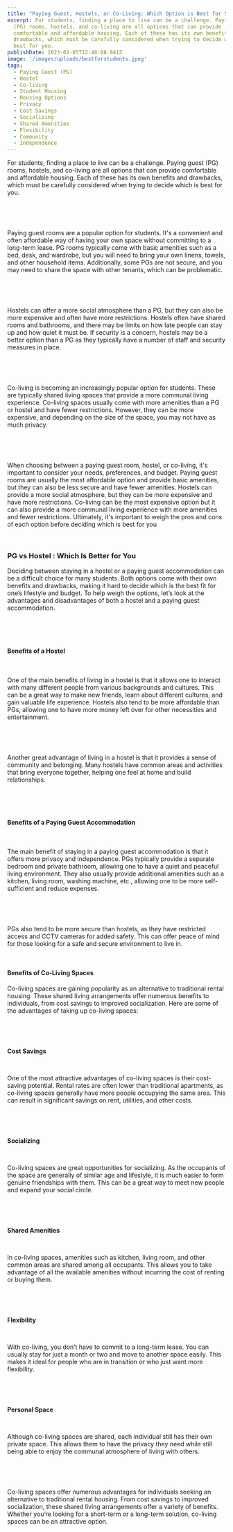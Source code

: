 ```yaml
---
title: "Paying Guest, Hostels, or Co-Living: Which Option is Best for Students?"
excerpt: For students, finding a place to live can be a challenge. Paying guest
  (PG) rooms, hostels, and co-living are all options that can provide
  comfortable and affordable housing. Each of these has its own benefits and
  drawbacks, which must be carefully considered when trying to decide which is
  best for you.
publishDate: 2023-02-05T12:48:08.941Z
image: '/images/uploads/bestforstudents.jpeg'
tags:
  - Paying Guest (PG)
  - Hostel
  - Co-living
  - Student Housing
  - Housing Options
  - Privacy
  - Cost Savings
  - Socializing
  - Shared Amenities
  - Flexibility
  - Community
  - Independence
---
```



<!--StartFragment-->

For students, finding a place to live can be a challenge. Paying guest (PG) rooms, hostels, and co-living are all options that can provide comfortable and affordable housing. Each of these has its own benefits and drawbacks, which must be carefully considered when trying to decide which is best for you.

 

 

Paying guest rooms are a popular option for students. It's a convenient and often affordable way of having your own space without committing to a long-term lease. PG rooms typically come with basic amenities such as a bed, desk, and wardrobe, but you will need to bring your own linens, towels, and other household items. Additionally, some PGs are not secure, and you may need to share the space with other tenants, which can be problematic.

 

 

Hostels can offer a more social atmosphere than a PG, but they can also be more expensive and often have more restrictions. Hostels often have shared rooms and bathrooms, and there may be limits on how late people can stay up and how quiet it must be. If security is a concern, hostels may be a better option than a PG as they typically have a number of staff and security measures in place.

 

 

Co-living is becoming an increasingly popular option for students. These are typically shared living spaces that provide a more communal living experience. Co-living spaces usually come with more amenities than a PG or hostel and have fewer restrictions. However, they can be more expensive, and depending on the size of the space, you may not have as much privacy.

 

 

When choosing between a paying guest room, hostel, or co-living, it's important to consider your needs, preferences, and budget. Paying guest rooms are usually the most affordable option and provide basic amenities, but they can also be less secure and have fewer amenities. Hostels can provide a more social atmosphere, but they can be more expensive and have more restrictions. Co-living can be the most expensive option but it can also provide a more communal living experience with more amenities and fewer restrictions. Ultimately, it's important to weigh the pros and cons of each option before deciding which is best for you

 

### **PG vs Hostel : Which Is Better for You**



Deciding between staying in a hostel or a paying guest accommodation can be a difficult choice for many students. Both options come with their own benefits and drawbacks, making it hard to decide which is the best fit for one’s lifestyle and budget. To help weigh the options, let’s look at the advantages and disadvantages of both a hostel and a paying guest accommodation.

 

 

#### **Benefits of a Hostel**

 

One of the main benefits of living in a hostel is that it allows one to interact with many different people from various backgrounds and cultures. This can be a great way to make new friends, learn about different cultures, and gain valuable life experience. Hostels also tend to be more affordable than PGs, allowing one to have more money left over for other necessities and entertainment.

 

 

Another great advantage of living in a hostel is that it provides a sense of community and belonging. Many hostels have common areas and activities that bring everyone together, helping one feel at home and build relationships.

 

 

#### **Benefits of a Paying Guest Accommodation**

 

The main benefit of staying in a paying guest accommodation is that it offers more privacy and independence. PGs typically provide a separate bedroom and private bathroom, allowing one to have a quiet and peaceful living environment. They also usually provide additional amenities such as a kitchen, living room, washing machine, etc., allowing one to be more self-sufficient and reduce expenses.

 

 

PGs also tend to be more secure than hostels, as they have restricted access and CCTV cameras for added safety. This can offer peace of mind for those looking for a safe and secure environment to live in.

 

#### **Benefits of Co-Living Spaces**



Co-living spaces are gaining popularity as an alternative to traditional rental housing. These shared living arrangements offer numerous benefits to individuals, from cost savings to improved socialization. Here are some of the advantages of taking up co-living spaces:

 

 

**Cost Savings**

 

One of the most attractive advantages of co-living spaces is their cost-saving potential. Rental rates are often lower than traditional apartments, as co-living spaces generally have more people occupying the same area. This can result in significant savings on rent, utilities, and other costs.

 

 

**Socializing**

 

Co-living spaces are great opportunities for socializing. As the occupants of the space are generally of similar age and lifestyle, it is much easier to form genuine friendships with them. This can be a great way to meet new people and expand your social circle.

 

 

**Shared Amenities**

 

In co-living spaces, amenities such as kitchen, living room, and other common areas are shared among all occupants. This allows you to take advantage of all the available amenities without incurring the cost of renting or buying them.

 

 

**Flexibility**

 

With co-living, you don’t have to commit to a long-term lease. You can usually stay for just a month or two and move to another space easily. This makes it ideal for people who are in transition or who just want more flexibility.

 

 

**Personal Space**

 

Although co-living spaces are shared, each individual still has their own private space. This allows them to have the privacy they need while still being able to enjoy the communal atmosphere of living with others.

 

 

Co-living spaces offer numerous advantages for individuals seeking an alternative to traditional rental housing. From cost savings to improved socialization, these shared living arrangements offer a variety of benefits. Whether you’re looking for a short-term or a long-term solution, co-living spaces can be an attractive option.

<!--EndFragment-->